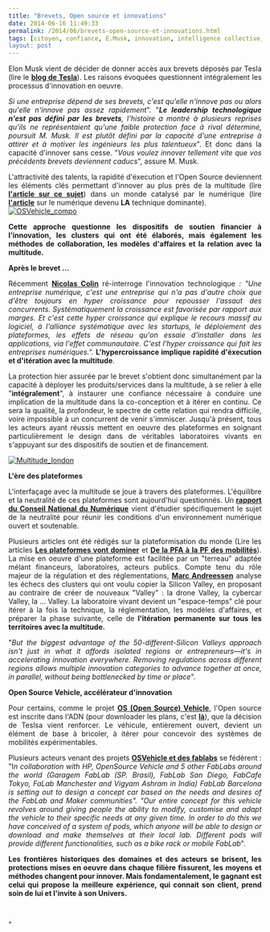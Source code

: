 ```yaml
---
title: "Brevets, Open source et innovations"
date: 2014-06-16 11:49:33
permalink: /2014/06/brevets-open-source-et-innovations.html
tags: [citoyen, confiance, E.Musk, innovation, intelligence collective, internet, marketing, open innovation, open source, pensée complexe, plate-forme, Plateforme d'idées, Service de mobilité, véhicule propre]
layout: post
---
```


<p style="text-align: justify">Elon Musk vient de décider de donner accès aux brevets déposés par Tesla (lire le <a href="http://www.teslamotors.com/blog/all-our-patent-are-belong-you" target="_blank"><strong>blog de Tesla</strong></a>). Les raisons évoquées questionnent intégralement les processus d'innovation en oeuvre.</p> <p style="text-align: justify"><em>Si une entreprise dépend de ses brevets, c'est qu'elle n'innove pas ou alors qu'elle n'innove pas assez rapidement</em>". "<em><strong>Le leadership technologique n'est pas défini par les brevets</strong>, l'histoire a montré à plusieurs reprises qu'ils ne représentaient qu'une faible protection face à rival déterminé, poursuit M. Musk. Il est plutôt défini par la capacité d'une entreprise à attirer et à motiver les ingénieurs les plus talentueux</em>". Et donc dans la capacité d'innover sans cesse. "<em>Vous voulez innover tellement vite que vos précédents brevets deviennent caducs</em>", assure M. Musk.</p> <p style="text-align: justify">L'attractivité des talents, la rapidité d'éxecution et l'Open Source deviennent les éléments clés permettant d'innover au plus près de la multitude (lire<a href="https://gabrielplassat.github.io/transportsdufutur/2013/02/les-transports-a-lage-de-la-multitude.html" target="_blank"><strong> l'article sur ce sujet</strong></a>) dans un monde catalysé par le numérique (lire <a href="https://gabrielplassat.github.io/transportsdufutur/2012/09/lindustrie-automobile-a-choisi-de-concevoir-developper-et-commercialiser-des-produits-qui-sadaptent-a-tous-les-territoires.html" target="_blank"><strong>l'article</strong></a> sur le numérique devenu <strong>LA</strong> technique dominante).<br /><a class="asset-img-link" href="https://gabrielplassat.github.io/transportsdufutur/wp-content/uploads/sites/6/old/6a0120a66d2ad4970b01a511ce6e20970c-pi.png"><img alt="OSVehicle_compo" border="0" class="asset  asset-image at-xid-6a0120a66d2ad4970b01a511ce6e20970c image-full img-responsive" src="/wp-content/uploads/sites/6/old/6a0120a66d2ad4970b01a511ce6e20970c-800wi.png" style="margin-left: automargin-right: auto" title="OSVehicle_compo" /></a></p> <p style="text-align: justify"><strong>Cette approche questionne les dispositifs de soutien financier à l'innovation, les clusters qui ont été élaborés, mais également les méthodes de collaboration, les modèles d'affaires et la relation avec la multitude.</strong> </p> <p style="text-align: justify"></p>  <!--more-->  <p style="text-align: justify"><strong>Après le brevet ...</strong></p> <p style="text-align: justify">Récemment <a href="http://www.larevuedudigital.com/2014/06/alaune/en-france-on-confond-technologie-et-numerique-regrette-nicolas-colin/" target="_blank"><strong>Nicolas Colin</strong></a> ré-interroge l'innovation technologique<em> : "Une entreprise numérique, c'est une entreprise qui n'a pas d'autre choix que d'être toujours en hyper croissance pour repousser l'assaut des concurrents. Systématiquement la croissance est favorisée par rapport aux marges. Et c'est cette hyper croissance qui explique le recours massif au logiciel, à l'alliance systématique avec les startups, le déploiement des plateformes, les effets de réseau qu'on essaie d'installer dans les applications, via l'effet communautaire. C'est l'hyper croissance qui fait les entreprises numériques.". </em><strong>L'hypercroissance implique rapidité d'éxecution et d'itération avec la multitude</strong>.</p> <p style="text-align: justify">La protection hier assurée par le brevet s'obtient donc simultanément par la capacité à déployer les produits/services dans la multitude, à se relier à elle "<strong>intégralement</strong>", à instaurer une confiance nécessaire à conduire une implication de la multitude dans la co-conception et à itérer en continu. Ce sera la qualité, la profondeur, le spectre de cette relation qui rendra difficile, voire impossible à un concurrent de venir s'immiscer. Jusqu'à présent, tous les acteurs ayant réussis mettent en oeuvre des plateformes en soignant particulièrement le design dans de véritables laboratoires vivants en s'appuyant sur des dispositifs de soutien et de financement.</p> <p style="text-align: justify"><a class="asset-img-link" href="https://gabrielplassat.github.io/transportsdufutur/wp-content/uploads/sites/6/old/6a0120a66d2ad4970b01a3fd1ee97f970b-pi.jpg"><img alt="Multitude_london" border="0" class="asset  asset-image at-xid-6a0120a66d2ad4970b01a3fd1ee97f970b image-full img-responsive" src="/wp-content/uploads/sites/6/old/6a0120a66d2ad4970b01a3fd1ee97f970b-800wi.jpg" title="Multitude_london" /></a></p> <p style="text-align: justify"><strong>L'ère des plateformes</strong></p> <p style="text-align: justify">L'interfaçage avec la multitude se joue à travers des plateformes. L'équilibre et la neutralité de ces plateformes sont aujourd'hui questionnés. Un <a href="http://www.cnnumerique.fr/plateformes/" target="_blank"><strong>rapport du Conseil National du Numérique</strong></a> vient d'étudier spécifiquement le sujet de la neutralité pour réunir les conditions d'un environnement numérique ouvert et soutenable.</p> <p style="text-align: justify">Plusieurs articles ont été rédigés sur la plateformisation du monde (Lire les articles <a href="https://gabrielplassat.github.io/transportsdufutur/2014/04/les-plateformes-vont-dominer.html" target="_blank"><strong>Les plateformes vont dominer</strong></a> et <a href="https://gabrielplassat.github.io/transportsdufutur/2013/11/de-la-pfa-a-la-plate-forme-des-nouvelles-immobilites.html" target="_blank"><strong>De la PFA à la PF des mobilités</strong></a>). La mise en oeuvre d'une plateforme est facilitée par un "terreau" adaptée mélant financeurs, laboratoires, acteurs publics. Compte tenu du rôle majeur de la régulation et des réglementations, <a href="http://www.politico.com/magazine/story/2014/06/turn-detroit-into-drone-valley-107853.html#.U56s4NJA2UQ" target="_blank"><strong>Marc Andreessen</strong></a> analyse les échecs des clusters qui ont voulu copier la Silicon Valley, en proposant au contraire de créer de nouveaux "Valley" : la drone Valley, la cybercar Valley, la ... Valley. La laboratoire vivant devient un "espace-temps" clé pour itérer à la fois la technique, la réglementation, les modèles d'affaires, et préparer la phase suivante, celle de<strong> l'itération permanente sur tous les territoires avec la multitude.</strong></p> <p style="text-align: justify">"<em>But the biggest advantage of the 50-different-Silicon Valleys approach isn't just in what it affords isolated regions or entrepreneurs—it's in accelerating innovation everywhere. Removing regulations across different regions allows multiple innovation categories to advance together at once, in parallel, without being bottlenecked by time or place</em>".</p> <p style="text-align: justify"><strong>Open Source Vehicle, accélérateur d'innovation</strong></p> <p style="text-align: justify">Pour certains, comme le projet <a href="http://www.osvehicle.com/" target="_blank"><strong>OS (Open Source) Vehicle</strong></a>, l'Open source est inscrite dans l'ADN (pour downloader les plans, c'est <a href="http://www.osvehicle.com/download/" target="_blank"><strong>là</strong></a>), que la décision de Teslsa vient renforcer. Le véhicule, entièrement ouvert, devient un élément de base à bricoler, à itérer pour concevoir des systèmes de mobilités expérimentables.</p> <p style="text-align: justify">Plusieurs acteurs venant des projets <a href="http://www.fabjam.org/news/fabjam-fabcar" target="_blank"><strong>OSVehicle et des fablabs</strong></a> se fédèrent : "I<em>n collaboration with HP, OpenSource Vehicle and 5 other FabLabs around the world (Garagem FabLab (SP. Brasil), FabLab San Diego, FabCafe Tokyo, FaLab Manchester and Vigyam Ashram in India) FabLab Barcelona is setting out to design a concept car based on the needs and desires of the FabLab and Maker communities". "Our entire concept for this vehicle revolves around giving people the ability to modify, customise and adapt the vehicle to their specific needs at any given time. In order to do this we have conceived of a system of pods, which anyone will be able to design or download and make themselves at their local lab. Different pods will provide different functionalities, such as a bike rack or mobile FabLab</em>".</p> <p style="text-align: justify"><strong>Les frontières historiques des domaines et des acteurs se brisent, les protections mises en oeuvre dans chaque filière fissurent, les moyens et méthodes changent pour innover. Mais fondamentalement, le gagnant est celui qui propose la meilleure expérience, qui connait son client, prend soin de lui et l'invite à son Univers. </strong></p> <p style="text-align: justify"> </p>"
